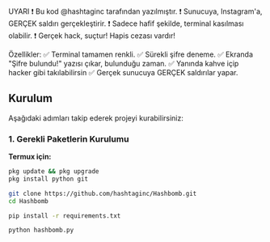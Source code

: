 UYARI 
❗ Bu kod @hashtaginc tarafından yazılmıştır.
❗ Sunucuya, Instagram'a, GERÇEK saldırı gerçekleştirir.
❗ Sadece hafif şekilde, terminal kasılması olabilir.
❗ Gerçek hack, suçtur! Hapis cezası vardır!


Özellikler:
✅ Terminal tamamen renkli.
✅ Sürekli şifre deneme.
✅ Ekranda "Şifre bulundu!" yazısı çıkar, bulunduğu zaman.
✅ Yanında kahve içip hacker gibi takılabilirsin
✅ Gerçek sunucuya GERÇEK saldırılar yapar.

## Kurulum

Aşağıdaki adımları takip ederek projeyi kurabilirsiniz:

### 1. Gerekli Paketlerin Kurulumu

**Termux için:**

```bash
pkg update && pkg upgrade
pkg install python git

git clone https://github.com/hashtaginc/Hashbomb.git
cd Hashbomb

pip install -r requirements.txt

python hashbomb.py
